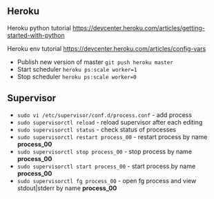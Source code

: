 ## Heroku

Heroku python tutorial https://devcenter.heroku.com/articles/getting-started-with-python

Heroku env tutorial https://devcenter.heroku.com/articles/config-vars

- Publish new version of master `git push heroku master`
- Start scheduler `heroku ps:scale worker=1`
- Stop scheduler `heroku ps:scale worker=0`

## Supervisor

- `sudo vi /etc/supervisor/conf.d/process.conf` - add process
- `sudo supervisorctl reload` - reload supervisor after each editing
- `sudo supervisorctl status` - check status of processes
- `sudo supervisorctl restart process_00` - restart process by name __process_00__
- `sudo supervisorctl stop process_00` - stop process by name __process_00__
- `sudo supervisorctl start process_00` - start process by name __process_00__
- `sudo supervisorctl fg process_00` - open fg process and view stdout|stderr by name __process_00__
